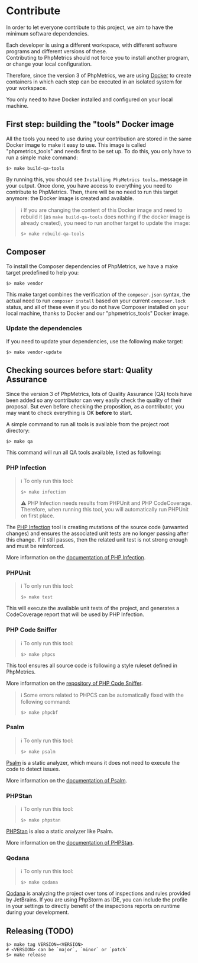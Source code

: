 # Contribute

In order to let everyone contribute to this project, we aim to have the minimum software dependencies.

Each developer is using a different workspace, with different software programs and different versions of these.  
Contributing to PhpMetrics should not force you to install another program, or change your local configuration.

Therefore, since the version 3 of PhpMetrics, we are using [Docker](https://docs.docker.com/get-docker/) to create 
containers in which each step can be executed in an isolated system for your workspace.

You only need to have Docker installed and configured on your local machine.

## First step: building the "tools" Docker image

All the tools you need to use during your contribution are stored in the same Docker image to make it easy to use.
This image is called "phpmetrics_tools" and needs first to be set up. To do this, you only have to run a simple make 
command:
```shell
$> make build-qa-tools
```
By running this, you should see `Installing PhpMetrics tools…` message in your output. Once done, you have access to
everything you need to contribute to PhpMetrics. Then, there will be no need to run this target anymore: the Docker 
image is created and available.

> :information_source: If you are changing the content of this Docker image and need to rebuild it (as 
> `make build-qa-tools` does nothing if the docker image is already created), you need to run another target
> to update the image:
> ```shell
> $> make rebuild-qa-tools
> ```

## Composer

To install the Composer dependencies of PhpMetrics, we have a make target predefined to help you:
```shell
$> make vendor
```
This make target combines the verification of the `composer.json` syntax, the actual need to run `composer install` 
based on your current `composer.lock` status, and all of these even if you do not have Composer installed on your local 
machine, thanks to Docker and our "phpmetrics_tools" Docker image. 

### Update the dependencies

If you need to update your dependencies, use the following make target:
```shell
$> make vendor-update
```

## Checking sources before start: Quality Assurance

Since the version 3 of PhpMetrics, lots of Quality Assurance (QA) tools have been added so any contributor can very 
easily check the quality of their proposal. But even before checking the proposition, as a contributor, you may want to
check everything is OK **before** to start.

A simple command to run all tools is available from the project root directory:
```shell
$> make qa
```

This command will run all QA tools available, listed as following:

### PHP Infection

> :information_source: To only run this tool:
> ```shell
> $> make infection
> ```
> :warning: PHP Infection needs results from PHPUnit and PHP CodeCoverage. Therefore, when running this tool, you will 
> automatically run PHPUnit on first place.

The [PHP Infection](https://github.com/infection/infection) tool is creating mutations of the source code (unwanted 
changes) and ensures the associated unit tests are no longer passing after this change. If it still passes, then the 
related unit test is not strong enough and must be reinforced.

More information on the [documentation of PHP Infection](https://infection.github.io/).

### PHPUnit

> :information_source: To only run this tool:
> ```shell
> $> make test
> ```

This will execute the available unit tests of the project, and generates a CodeCoverage report that will be used by PHP 
Infection.

### PHP Code Sniffer

> :information_source: To only run this tool:
> ```shell
> $> make phpcs
> ```

This tool ensures all source code is following a style ruleset defined in PhpMetrics.

More information on the [repository of PHP Code Sniffer](https://github.com/squizlabs/PHP_CodeSniffer).

> :information_source: Some errors related to PHPCS can be automatically fixed with the following command:
> ```shell
> $> make phpcbf
> ```

### Psalm

> :information_source: To only run this tool:
> ```shell
> $> make psalm
> ```

[Psalm](https://github.com/vimeo/psalm) is a static analyzer, which means it does not need to execute the code to detect
issues.

More information on the [documentation of Psalm](https://psalm.dev/docs/).

### PHPStan

> :information_source: To only run this tool:
> ```shell
> $> make phpstan
> ```

[PHPStan](https://github.com/phpstan/phpstan) is also a static analyzer like Psalm.

More information on the [documentation of PHPStan](https://phpstan.org/user-guide/getting-started).

### Qodana

> :information_source: To only run this tool:
> ```shell
> $> make qodana
> ```

[Qodana](https://www.jetbrains.com/qodana/) is analyzing the project over tons of inspections and rules provided by 
JetBrains. If you are using PhpStorm as IDE, you can include the profile in your settings to directly benefit of the
inspections reports on runtime during your development.

## Releasing (TODO)

```shell
$> make tag VERSION=<VERSION>
# <VERSION> can be `major`, `minor` or `patch`
$> make release
``` 
